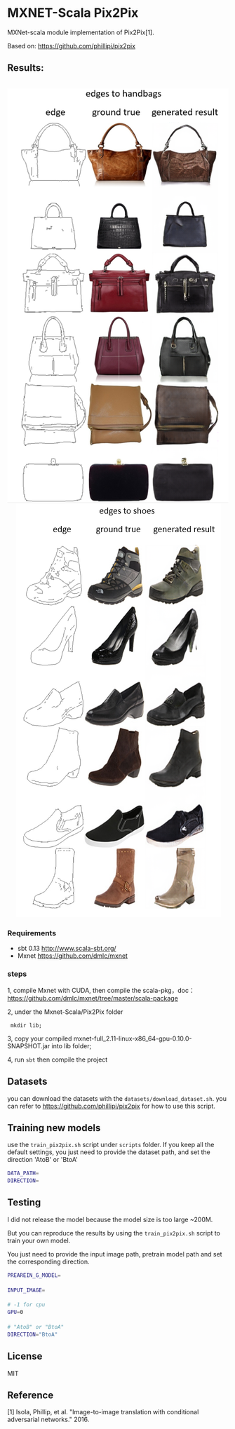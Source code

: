 # MXNET-Scala Pix2Pix
MXNet-scala module implementation of Pix2Pix[1].

Based on: 
https://github.com/phillipi/pix2pix

## Results:

<div align='center'>
  <img src='results/edges2handbags.png'>
</div>

<div align='center'>
  <img src='results/edges2shoes.png'>
</div>

### Requirements

* sbt 0.13 http://www.scala-sbt.org/
* Mxnet https://github.com/dmlc/mxnet

### steps

1, compile Mxnet with CUDA, then compile the scala-pkg，doc： https://github.com/dmlc/mxnet/tree/master/scala-package

2, under the Mxnet-Scala/Pix2Pix folder 
```bah
 mkdir lib;
```
3, copy your compiled mxnet-full_2.11-linux-x86_64-gpu-0.10.0-SNAPSHOT.jar into lib folder;

4, run `sbt` then compile the project

## Datasets
you can download the datasets with the `datasets/download_dataset.sh`. you can refer to https://github.com/phillipi/pix2pix
for how to use this script.

## Training new models

use the `train_pix2pix.sh` script under `scripts` folder.
If you keep all the default settings, you just need to provide the dataset path, and set the direction 'AtoB' or 'BtoA'
```bash
DATA_PATH=
DIRECTION=
```

## Testing

I did not release the model because the model size is too large ~200M.

But you can reproduce the results by using the `train_pix2pix.sh` script to train your own model.

 You just need to provide the input image path, pretrain model path and set the corresponding direction.

```bash
PREAREIN_G_MODEL=

INPUT_IMAGE=

# -1 for cpu
GPU=0

# "AtoB" or "BtoA"
DIRECTION="BtoA"
```

## License
MIT

## Reference
[1] Isola, Phillip, et al. "Image-to-image translation with conditional adversarial networks." 2016.
